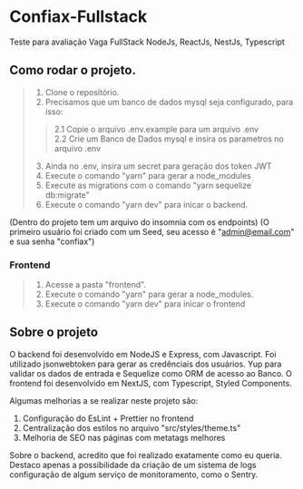 # Confiax-Fullstack

Teste para avaliação Vaga FullStack NodeJs, ReactJs, NestJs, Typescript

## Como rodar o projeto. 

> 1. Clone o repositório. 
> 2. Precisamos que um banco de dados mysql seja configurado, para isso:
>>  2.1 Copie o arquivo .env.example para um arquivo .env <br/>
>>  2.2 Crie um Banco de Dados mysql e insira os parametros no arquivo .env  <br/>
> 3. Ainda no .env, insira um secret para geração dos token JWT
> 4. Execute o comando "yarn" para gerar a node_modules
> 5. Execute as migrations com o comando "yarn sequelize db:migrate" 
> 6. Execute o comando "yarn dev" para inicar o backend.

(Dentro do projeto tem um arquivo do insomnia com os endpoints)
(O primeiro usuário foi criado com um Seed, seu acesso é "admin@email.com" e sua senha "confiax")

### Frontend
> 1. Acesse a pasta "frontend". 
>  2. Execute o comando "yarn" para gerar a node_modules.
> 3. Execute o comando "yarn dev" para inicar o frontend

## Sobre o projeto

O backend foi desenvolvido em NodeJS e Express, com Javascript. Foi utilizado jsonwebtoken para gerar as credênciais dos usuários. Yup para validar os dados de entrada e Sequelize como ORM de  acesso ao Banco. 
O frontend foi desenvolvido em NextJS, com Typescript, Styled Components. 

Algumas melhorias a se realizar neste projeto são: 
 1. Configuração do EsLint + Prettier no frontend
 2. Centralização dos estilos no arquivo "src/styles/theme.ts" 
 3. Melhoria de SEO nas páginas com metatags melhores
 
 Sobre o backend, acredito que foi realizado exatamente como eu queria. Destaco apenas a possibilidade da criação de um sistema de logs configuração de algum serviço de monitoramento, como o Sentry.
 
 

